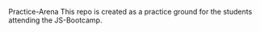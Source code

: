 Practice-Arena
This repo is created as a practice ground for the students attending the JS-Bootcamp. 